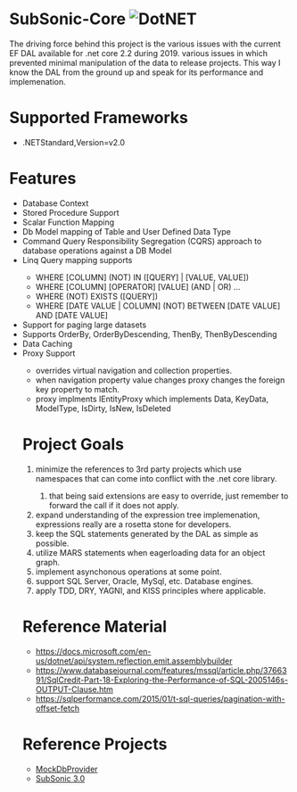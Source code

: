 # SubSonic-Core ![DotNET](https://github.com/kccarter76/SubSonic-Core/workflows/DotNET/badge.svg?branch=master)
The driving force behind this project is the various issues with the current EF DAL available for .net core 2.2 during 2019.
various issues in which prevented minimal manipulation of the data to release projects.
This way I know the DAL from the ground up and speak for its performance and implemenation. 

# Supported Frameworks
<ul>
   <li>.NETStandard,Version=v2.0</li>
</ul>

# Features
<ul>
   <li>Database Context</li>
   <li>Stored Procedure Support</li>
   <li>Scalar Function Mapping</li>
   <li>Db Model mapping of Table and User Defined Data Type</li>
   <li>Command Query Responsibility Segregation (CQRS) approach to database operations against a DB Model</li>
   <li>Linq Query mapping supports</li>
   <ul>
      <li>WHERE [COLUMN] (NOT) IN ([QUERY] | [VALUE, VALUE])</li>
      <li>WHERE [COLUMN] [OPERATOR] [VALUE] (AND | OR) ...</li>
      <li>WHERE (NOT) EXISTS ([QUERY])</li>
      <li>WHERE [DATE VALUE | COLUMN] (NOT) BETWEEN [DATE VALUE] AND [DATE VALUE]</li>
   </ul>
   <li>Support for paging large datasets</li>
   <li>Supports OrderBy, OrderByDescending, ThenBy, ThenByDescending</li>
   <li>Data Caching</li>
   <li>Proxy Support</li>
   <ul>
      <li>overrides virtual navigation and collection properties.</li>
      <li>when navigation property value changes proxy changes the foreign key property to match.</li>
      <li>proxy implments IEntityProxy<TEntity> which implements Data, KeyData, ModelType, IsDirty, IsNew, IsDeleted</li>
</ul> 

# Project Goals
<ol>
   <li>minimize the references to 3rd party projects which use namespaces that can come into conflict with the .net core library.</li>
   <ol>
      <li>that being said extensions are easy to override, just remember to forward the call if it does not apply.</li>
   </ol>
   <li>expand understanding of the expression tree implemenation, expressions really are a rosetta stone for developers.</li>
   <li>keep the SQL statements generated by the DAL as simple as possible.</li>
   <li>utilize MARS statements when eagerloading data for an object graph.</li>
   <li>implement asynchonous operations at some point.</li>
   <li>support SQL Server, Oracle, MySql, etc. Database engines.</li>
   <li>apply TDD, DRY, YAGNI, and KISS principles where applicable.</li>
</ol>

# Reference Material
* https://docs.microsoft.com/en-us/dotnet/api/system.reflection.emit.assemblybuilder
* https://www.databasejournal.com/features/mssql/article.php/3766391/SqlCredit-Part-18-Exploring-the-Performance-of-SQL-2005146s-OUTPUT-Clause.htm
* https://sqlperformance.com/2015/01/t-sql-queries/pagination-with-offset-fetch

# Reference Projects
* [MockDbProvider](https://github.com/abeven/MockDbProvider)
* [SubSonic 3.0](https://github.com/subsonic/SubSonic-3.0)
